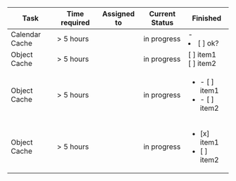 | Task           | Time required | Assigned to   | Current Status | Finished |
|----------------|---------------|---------------|----------------|-----------|
| Calendar Cache | > 5 hours  |  | in progress | - <li>[ ] ok?</li>
| Object Cache   | > 5 hours  |  | in progress | [ ] item1<br/>[ ] item2
| Object Cache   | > 5 hours  |  | in progress | <ul><li>- [ ] item1</li><li>- [ ] item2</li></ul>
| Object Cache   | > 5 hours  |  | in progress | <ul><li>[x] item1</li><li>[ ] item2</li></ul>
